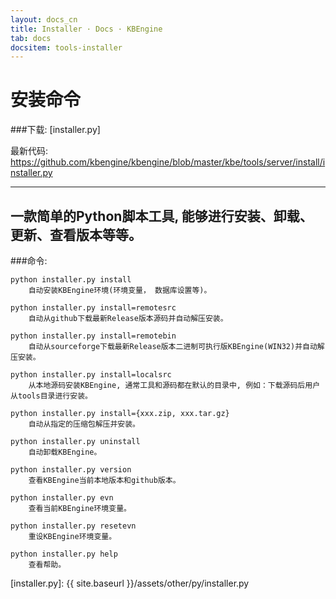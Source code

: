 ```yaml
---
layout: docs_cn
title: Installer · Docs · KBEngine
tab: docs
docsitem: tools-installer
---
```


安装命令
==============

###下载: [installer.py]

最新代码: https://github.com/kbengine/kbengine/blob/master/kbe/tools/server/install/installer.py



-------------------------------------------------------------------------------


一款简单的Python脚本工具, 能够进行安装、卸载、更新、查看版本等等。
---------------------------------------------------------------------

###命令:

	python installer.py install
		自动安装KBEngine环境(环境变量， 数据库设置等)。

	python installer.py install=remotesrc
		自动从github下载最新Release版本源码并自动解压安装。

	python installer.py install=remotebin
		自动从sourceforge下载最新Release版本二进制可执行版KBEngine(WIN32)并自动解压安装。

	python installer.py install=localsrc
		从本地源码安装KBEngine, 通常工具和源码都在默认的目录中, 例如：下载源码后用户从tools目录进行安装。

	python installer.py install={xxx.zip, xxx.tar.gz}
		自动从指定的压缩包解压并安装。

	python installer.py uninstall
		自动卸载KBEngine。

	python installer.py version
		查看KBEngine当前本地版本和github版本。

	python installer.py evn
		查看当前KBEngine环境变量。

	python installer.py resetevn
		重设KBEngine环境变量。

	python installer.py help
		查看帮助。

[installer.py]: {{ site.baseurl }}/assets/other/py/installer.py